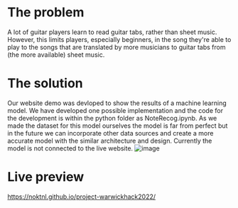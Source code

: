 # The problem
A lot of guitar players learn to read guitar tabs, rather than sheet music. However, this limits players, especially beginners, in the song they're able to play to the songs that are translated by more musicians to guitar tabs from (the more available) sheet music.

# The solution
Our website demo was devloped to show the results of a machine learning model. We have developed one possible implementation and the code for the development is within the python folder as NoteRecog.ipynb. As we made the dataset for this model ourselves the model is far from perfect but in the future we can incorporate other data sources and create a more accurate model with the similar architecture and design. Currently the model is not connected to the live website.
                  ![image](https://user-images.githubusercontent.com/91389960/155878150-df03edd3-c5eb-4238-8ac3-7066bc8aa1a6.png)

# Live preview
https://noktnl.github.io/project-warwickhack2022/
